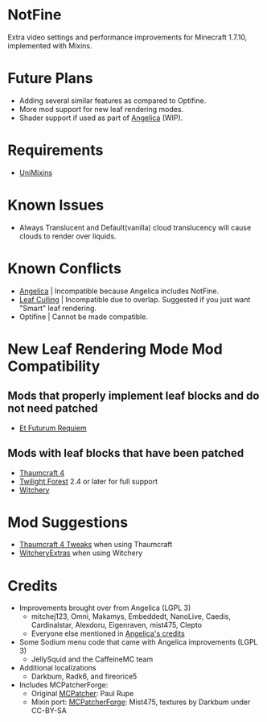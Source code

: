 # NotFine

Extra video settings and performance improvements for Minecraft 1.7.10, implemented with Mixins.

# Future Plans

- Adding several similar features as compared to Optifine.
- More mod support for new leaf rendering modes.
- Shader support if used as part of [Angelica](https://github.com/GTNewHorizons/Angelica) (WIP).

# Requirements

- [UniMixins](https://github.com/LegacyModdingMC/UniMixins)

# Known Issues

- Always Translucent and Default(vanilla) cloud translucency will cause clouds to render over liquids.

# Known Conflicts

- [Angelica](https://github.com/GTNewHorizons/Angelica) | Incompatible because Angelica includes NotFine.
- [Leaf Culling](https://modrinth.com/mod/leafculling) | Incompatible due to overlap. Suggested if you just want "Smart" leaf rendering.
- Optifine | Cannot be made compatible.

# New Leaf Rendering Mode Mod Compatibility

## Mods that properly implement leaf blocks and do not need patched

- [Et Futurum Requiem](https://modrinth.com/mod/etfuturum)

## Mods with leaf blocks that have been patched

- [Thaumcraft 4](https://www.curseforge.com/minecraft/mc-mods/thaumcraft/files/2227552)
- [Twilight Forest](https://www.curseforge.com/minecraft/mc-mods/the-twilight-forest) 2.4 or later for full support
- [Witchery](https://www.curseforge.com/minecraft/mc-mods/witchery)

# Mod Suggestions
- [Thaumcraft 4 Tweaks](https://modrinth.com/mod/tc4tweaks) when using Thaumcraft
- [WitcheryExtras](https://github.com/GTNewHorizons/WitcheryExtras) when using Witchery

# Credits

* Improvements brought over from Angelica (LGPL 3)
  * mitchej123, Omni, Makamys, Embeddedt, NanoLive, Caedis, Cardinalstar, Alexdoru, Eigenraven, mist475, Clepto
  * Everyone else mentioned in [Angelica's credits](https://github.com/GTNewHorizons/Angelica/tree/master?tab=readme-ov-file#credits)
* Some Sodium menu code that came with Angelica improvements (LGPL 3)
  * JellySquid and the CaffeineMC team
* Additional localizations
  * Darkbum, Radk6, and fireorice5
* Includes MCPatcherForge:
  * Original [MCPatcher](https://bitbucket.org/prupe/mcpatcher/src/master/): Paul Rupe
  * Mixin port: [MCPatcherForge](https://github.com/mist475/MCPatcherForge): Mist475, textures by Darkbum under CC-BY-SA
